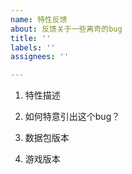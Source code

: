 ```yaml
---
name: 特性反馈
about: 反馈关于一些离奇的bug
title: ''
labels: ''
assignees: ''

---
```


1. 特性描述

2. 如何特意引出这个bug？

3. 数据包版本

4. 游戏版本

